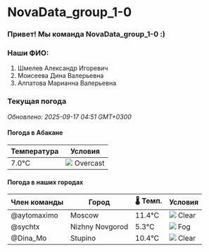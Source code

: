 # NovaData_group_1-0
### Привет! Мы команда NovaData_group_1-0 :)

### Наши ФИО:
1. Шмелев Александр Игоревич
2. Моисеева Дина Валерьевна
3. Алпатова Марианна Валерьевна

### Текущая погода
<!-- WEATHER:START -->
_Обновлено: 2025-09-17 04:51 GMT+0300_

#### Погода в Абакане

| Температура | Условия |
|-------------|----------|
| 7.0°C     | ![](https://cdn.weatherapi.com/weather/64x64/day/122.png) Overcast |

#### Погода в наших городах

| Член команды  | Город               | 🌡️ Темп.  | Условия          |
|---------------|---------------------|-----------|--------------------|
| @aytomaximo    | Moscow              |   11.4°C | ![](https://cdn.weatherapi.com/weather/64x64/night/113.png) Clear        |
| @sychtx        | Nizhny Novgorod     |    5.3°C | ![](https://cdn.weatherapi.com/weather/64x64/night/248.png) Fog          |
| @Dina_Mo       | Stupino             |   10.4°C | ![](https://cdn.weatherapi.com/weather/64x64/night/113.png) Clear        |

<!-- WEATHER:END -->

